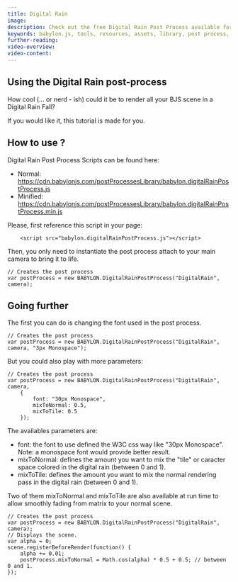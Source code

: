 ```yaml
---
title: Digital Rain
image: 
description: Check out the free Digital Rain Post Process available for you to use in your Babylon.js scenes.
keywords: babylon.js, tools, resources, assets, library, post process, digital rain
further-reading:
video-overview:
video-content:
---
```



## Using the Digital Rain post-process

How cool (... or nerd - ish) could it be to render all your BJS scene in a Digital Rain Fall?

If you would like it, this tutorial is made for you.

## How to use ?

Digital Rain Post Process Scripts can be found here: 
- Normal: https://cdn.babylonjs.com/postProcessesLibrary/babylon.digitalRainPostProcess.js
- Minified: https://cdn.babylonjs.com/postProcessesLibrary/babylon.digitalRainPostProcess.min.js

<Alert severity="warning" title="Warning" description="The CDN should not be used in production environments. The purpose of our CDN is to serve Babylon packages to users learning how to use the platform or running small experiments. Once you've built an application and are ready to share it with the world at large, you should serve all packages from your own CDN."/>

Please, first reference this script in your page:

```
	<script src="babylon.digitalRainPostProcess.js"></script>
```

Then, you only need to instantiate the post process attach to your main camera to bring it to life.

```
// Creates the post process
var postProcess = new BABYLON.DigitalRainPostProcess("DigitalRain", camera);
```

<Playground id="#2I28SC#6" title="Digital Rain Post Process Demo" description="Digital Rain Post Process Demo"/>

## Going further

The first you can do is changing the font used in the post process.

```
// Creates the post process
var postProcess = new BABYLON.DigitalRainPostProcess("DigitalRain", camera, "3px Monospace");
```

<Playground id="#2I28SC#7" title="Digital Rain Post Process Modified Demo 1" description="Digital Rain Post Process Modified Demo 1"/>

But you could also play with more parameters:

```
// Creates the post process
var postProcess = new BABYLON.DigitalRainPostProcess("DigitalRain", camera, 
    {
        font: "30px Monospace",
        mixToNormal: 0.5,
        mixToTile: 0.5        
    });
```

<Playground id="#2I28SC#8" title="Digital Rain Post Process Modified Demo 2" description="Digital Rain Post Process Modified Demo 2"/>

The availables parameters are:

- font: the font to use defined the W3C css way like "30px Monospace". Note: a monospace font would provide better result.
- mixToNormal: defines the amount you want to mix the "tile" or caracter space colored in the digital rain (between 0 and 1).
- mixToTile: defines the amount you want to mix the normal rendering pass in the digital rain (between 0 and 1).

Two of them mixToNormal and mixToTile are also available at run time to allow smoothly fading from matrix to your normal scene.

```
// Creates the post process
var postProcess = new BABYLON.DigitalRainPostProcess("DigitalRain", camera);
// Displays the scene.
var alpha = 0;
scene.registerBeforeRender(function() {
    alpha += 0.01;
    postProcess.mixToNormal = Math.cos(alpha) * 0.5 + 0.5; // between 0 and 1.
});
```

<Playground id="#2I28SC#9" title="Digital Rain Post Process Modified Demo 3" description="Digital Rain Post Process Modified Demo 3"/>
